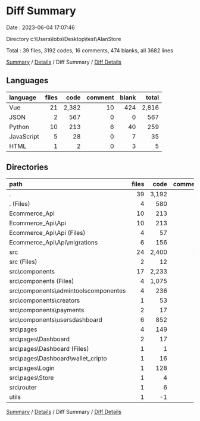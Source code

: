# Diff Summary

Date : 2023-06-04 17:07:46

Directory c:\\Users\\lobs\\Desktop\\test\\AlanStore

Total : 39 files,  3192 codes, 16 comments, 474 blanks, all 3682 lines

[Summary](results.md) / [Details](details.md) / Diff Summary / [Diff Details](diff-details.md)

## Languages
| language | files | code | comment | blank | total |
| :--- | ---: | ---: | ---: | ---: | ---: |
| Vue | 21 | 2,382 | 10 | 424 | 2,816 |
| JSON | 2 | 567 | 0 | 0 | 567 |
| Python | 10 | 213 | 6 | 40 | 259 |
| JavaScript | 5 | 28 | 0 | 7 | 35 |
| HTML | 1 | 2 | 0 | 3 | 5 |

## Directories
| path | files | code | comment | blank | total |
| :--- | ---: | ---: | ---: | ---: | ---: |
| . | 39 | 3,192 | 16 | 474 | 3,682 |
| . (Files) | 4 | 580 | 0 | 5 | 585 |
| Ecommerce_Api | 10 | 213 | 6 | 40 | 259 |
| Ecommerce_Api\\Api | 10 | 213 | 6 | 40 | 259 |
| Ecommerce_Api\\Api (Files) | 4 | 57 | 0 | 4 | 61 |
| Ecommerce_Api\\Api\\migrations | 6 | 156 | 6 | 36 | 198 |
| src | 24 | 2,400 | 10 | 429 | 2,839 |
| src (Files) | 2 | 12 | 0 | 4 | 16 |
| src\\components | 17 | 2,233 | 10 | 404 | 2,647 |
| src\\components (Files) | 4 | 1,075 | 5 | 290 | 1,370 |
| src\\components\\admintoolscomponentes | 4 | 236 | 0 | 38 | 274 |
| src\\components\\creators | 1 | 53 | 0 | 8 | 61 |
| src\\components\\payments | 2 | 17 | 0 | 1 | 18 |
| src\\components\\usersdashboard | 6 | 852 | 5 | 67 | 924 |
| src\\pages | 4 | 149 | 0 | 20 | 169 |
| src\\pages\\Dashboard | 2 | 17 | 0 | 7 | 24 |
| src\\pages\\Dashboard (Files) | 1 | 1 | 0 | 0 | 1 |
| src\\pages\\Dashboard\\wallet_cripto | 1 | 16 | 0 | 7 | 23 |
| src\\pages\\Login | 1 | 128 | 0 | 12 | 140 |
| src\\pages\\Store | 1 | 4 | 0 | 1 | 5 |
| src\\router | 1 | 6 | 0 | 1 | 7 |
| utils | 1 | -1 | 0 | 0 | -1 |

[Summary](results.md) / [Details](details.md) / Diff Summary / [Diff Details](diff-details.md)